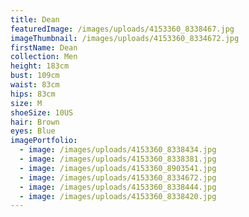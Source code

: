 ```yaml
---
title: Dean
featuredImage: /images/uploads/4153360_8338467.jpg
imageThumbnail: /images/uploads/4153360_8334672.jpg
firstName: Dean
collection: Men
height: 183cm
bust: 109cm
waist: 83cm
hips: 83cm
size: M
shoeSize: 10US
hair: Brown
eyes: Blue
imagePortfolio:
  - image: /images/uploads/4153360_8338434.jpg
  - image: /images/uploads/4153360_8338381.jpg
  - image: /images/uploads/4153360_8903541.jpg
  - image: /images/uploads/4153360_8334672.jpg
  - image: /images/uploads/4153360_8338444.jpg
  - image: /images/uploads/4153360_8338420.jpg
---
```


